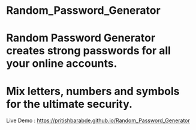 # Random_Password_Generator

# Random Password Generator creates strong passwords for all your online accounts.
# Mix letters, numbers and symbols for the ultimate security.

Live Demo : https://pritishbarabde.github.io/Random_Password_Generator
